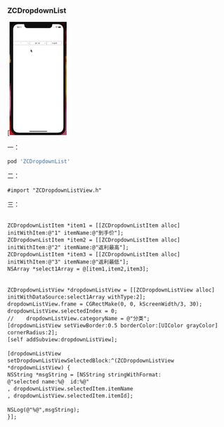 ### ZCDropdownList

[![效果图](images/01.gif)

一：
```ruby
pod 'ZCDropdownList'
```

二：

```#import "ZCDropdownListView.h"```

三：
```

ZCDropdownListItem *item1 = [[ZCDropdownListItem alloc] initWithItem:@"1" itemName:@"到手价"];
ZCDropdownListItem *item2 = [[ZCDropdownListItem alloc] initWithItem:@"2" itemName:@"返利最高"];
ZCDropdownListItem *item3 = [[ZCDropdownListItem alloc] initWithItem:@"3" itemName:@"返利最低"];
NSArray *select1Array = @[item1,item2,item3];


ZCDropdownListView *dropdownListView = [[ZCDropdownListView alloc] initWithDataSource:select1Array withType:2];
dropdownListView.frame = CGRectMake(0, 0, kScreenWidth/3, 30);
dropdownListView.selectedIndex = 0;
//    dropdownListView.categoryName = @"分类";
[dropdownListView setViewBorder:0.5 borderColor:[UIColor grayColor] cornerRadius:2];
[self addSubview:dropdownListView];

[dropdownListView setDropdownListViewSelectedBlock:^(ZCDropdownListView *dropdownListView) {
NSString *msgString = [NSString stringWithFormat:
@"selected name:%@  id:%@"
, dropdownListView.selectedItem.itemName
, dropdownListView.selectedItem.itemId];

NSLog(@"%@",msgString);
}];
```


